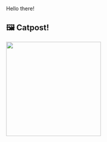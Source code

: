 Hello there!



## 🖼️ Catpost!

<sub>
    <img src="https://cdn2.thecatapi.com/images/e7a.jpg" height="256">
</sub>

